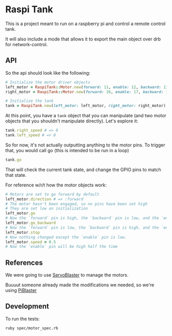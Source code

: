# Raspi Tank

This is a project meant to run on a raspberry pi and control a remote control tank.

It will also include a mode that allows it to export the main object over drb for network-control.

## API

So the api should look like the following:

```ruby
# Initialize the motor driver objects
left_motor = RaspiTank::Motor.new(forward: 11, enable: 12, backward: 13)
right_motor = RaspiTank::Motor.new(forward: 16, enable: 17, backward: 18)

# Initialize the tank
tank = RaspiTank.new(left_motor: left_motor, right_motor: right_motor)
```

At this point, you have a `tank` object that you can manipulate (and two motor objects that you shouldn't manipulate directly).  Let's explore it:

```ruby
tank.right_speed # => 0
tank.left_speed # => 0
```

So for now, it's not actually outputting anything to the motor pins.  To trigger that, you would call go (this is intended to be run in a loop)

```ruby
tank.go
```

That will check the current tank state, and change the GPIO pins to match that state.

For reference w/r/t how the motor objects work:

```ruby
# Motors are set to go forward by default
left_motor.direction # => :forward
# The motor hasn't been engaged, so no pins have been set high
# They are set low on initialization
left_motor.go
# Now the `forward` pin is high, the `backward` pin is low, and the `enable` pin is high.
left_motor.go_backward
# Now the `forward` pin is low, the `backward` pin is high, and the `enable` pin is high.
left_motor.stop
# Now nothing changed except the `enable` pin is low.
left_motor.speed = 0.5
# Now the `enable` pin will be high half the time
```

## References

We were going to use [ServoBlaster](https://github.com/richardghirst/PiBits/tree/master/ServoBlaster) to manage the motors.

Buuuut someone already made the modifications we needed, so we're using [PiBlaster](https://github.com/sarfata/pi-blaster/)

## Development

To run the tests:

    ruby spec/motor_spec.rb
